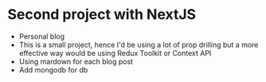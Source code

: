 # Second project with NextJS

- Personal blog
- This is a small project, hence I'd be using a lot of prop drilling but a more effective way would be using Redux Toolkit or Context API
- Using mardown for each blog post
- Add mongodb for db
